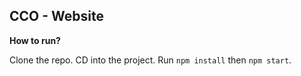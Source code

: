 ## CCO - Website

**How to run?**

Clone the repo. CD into the project. Run `npm install` then `npm start`.
